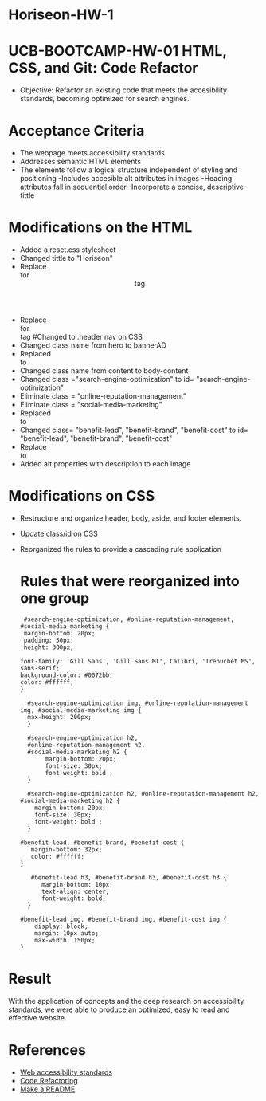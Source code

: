 # Horiseon-HW-1
# UCB-BOOTCAMP-HW-01 HTML, CSS, and Git: Code Refactor 

* Objective: Refactor an existing code that meets the accesibility standards, becoming optimized for search engines.

# Acceptance Criteria

* The webpage meets accessibility standards
* Addresses semantic HTML elements
* The elements follow a logical structure independent of styling and positioning
-Includes accesible alt attributes in images
-Heading attributes fall in sequential order
-Incorporate a concise, descriptive tittle

# Modifications on the HTML 

- Added a reset.css stylesheet
- Changed tittle to "Horiseon" 
- Replace <div> for <header> tag
- Replace <div> for <nav> tag
    #Changed to .header nav on CSS
- Changed class name from hero to bannerAD
- Replaced <div> to <main>
- Changed class name from content to body-content
- Changed class ="search-engine-optimization" to id=                       "search-engine-optimization"
- Eliminate class = "online-reputation-management"
- Eliminate class = "social-media-marketing"
- Replaced <div> to <aside>
- Changed class= "benefit-lead", "benefit-brand", "benefit-cost" to id=     "benefit-lead", "benefit-brand", "benefit-cost"
- Replace <div> to <footer>
- Added alt properties with description to each image

# Modifications on CSS
- Restructure and organize header, body, aside, and footer elements.
- Update class/id on CSS
- Reorganized the rules to provide a cascading rule application 

     # Rules that were reorganized into one group 
    
   ```
    #search-engine-optimization, #online-reputation-management, #social-media-marketing {
    margin-bottom: 20px;
    padding: 50px;
    height: 300px; 
   ```
    
    ```
    font-family: 'Gill Sans', 'Gill Sans MT', Calibri, 'Trebuchet MS', sans-serif;
    background-color: #0072bb;
    color: #ffffff;
    }
    ```
    
  ```
    #search-engine-optimization img, #online-reputation-management img, #social-media-marketing img {
    max-height: 200px;
    }
    ```
   
  ```
    #search-engine-optimization h2, 
    #online-reputation-management h2, 
    #social-media-marketing h2 {
         margin-bottom: 20px;
         font-size: 30px;
         font-weight: bold ;
    }
    ```
    
  ```
    #search-engine-optimization h2, #online-reputation-management h2, #social-media-marketing h2 {
      margin-bottom: 20px;
      font-size: 30px;
      font-weight: bold ;
    }
    ```

     ```
    #benefit-lead, #benefit-brand, #benefit-cost {
        margin-bottom: 32px;
        color: #ffffff;
    }
     ```
  
  ```
     #benefit-lead h3, #benefit-brand h3, #benefit-cost h3 {
        margin-bottom: 10px;
        text-align: center;
        font-weight: bold;
    }
    ```
    ```
    #benefit-lead img, #benefit-brand img, #benefit-cost img {
        display: block;
        margin: 10px auto;
        max-width: 150px;
    }
    ```
   

# Result 
With the application of concepts and the deep research on accessibility standards, we were able to produce an optimized, easy to read and effective website.


# References 
* [Web accessibility standards](https://www.w3.org/standards/webdesign/accessibility)
* [Code Refactoring](https://www.altexsoft.com/blog/engineering/code-refactoring-best-practices-when-and-when-not-to-do-it/)
* [Make a README](https://www.makeareadme.com/#template)